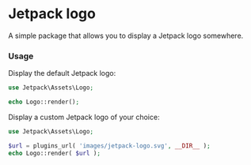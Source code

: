 # Jetpack logo

A simple package that allows you to display a Jetpack logo somewhere.

### Usage

Display the default Jetpack logo:

```php
use Jetpack\Assets\Logo;

echo Logo::render();
```

Display a custom Jetpack logo of your choice:

```php
use Jetpack\Assets\Logo;

$url = plugins_url( 'images/jetpack-logo.svg', __DIR__ );
echo Logo::render( $url );
```
